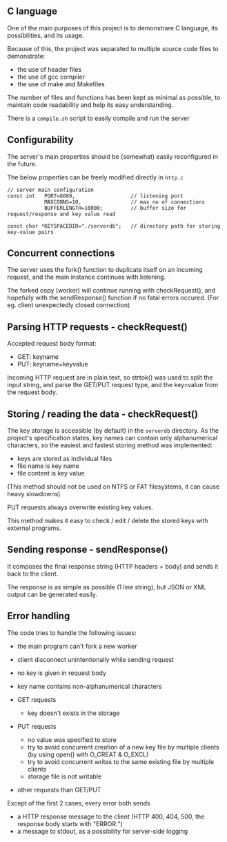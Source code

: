 ## C language

One of the main purposes of this project is to demonstrare C language, its possibilities, and its usage.

Because of this, the project was separated to multiple source code files to demonstrate:
- the use of header files
- the use of gcc compiler
- the use of make and Makefiles

The number of files and functions has been kept as minimal as possible, to maintain code readability and help its easy understanding.

There is a `compile.sh` script to easily compile and run the server

## Configurability

The server's main properties should be (somewhat) easily reconfigured in the future.

The below properties can be freely modified directly in `http.c`
 
```
// server main configuration 
const int   PORT=8080,                  // listening port
            MAXCONNS=10,                // max no of connections
            BUFFERLENGTH=10000;         // buffer size for request/response and key value read

const char *KEYSPACEDIR="./serverdb";   // directory path for storing key-value pairs
```

## Concurrent connections

The server uses the fork() function to duplicate itself on an incoming request, and the main instance continues with listening.

The forked copy (worker) will continue running with checkRequest(), and hopefully with the sendResponse() function if no fatal errors occured. (For eg. client unexpectedly closed connection)

## Parsing HTTP requests - checkRequest()

Accepted request body format:

- GET: keyname
- PUT: keyname=keyvalue

Incoming HTTP request are in plain text, so strtok() was used to split the input string, and parse the GET/PUT request type, and the key=value from the request body.

## Storing / reading the data - checkRequest()

The key storage is accessible (by default) in the `serverdb` directory.
As the project's specification states, key names can contain only alphanumerical characters, so the easiest and fastest storing method was implemented: 

- keys are stored as individual files
- file name is key name
- file content is key value

(This method should not be used on NTFS or FAT filesystems, it can cause heavy slowdowns)

PUT requests always overwrite existing key values.

This method makes it easy to check / edit / delete the stored keys with external programs.

## Sending response - sendResponse()

It composes the final response string (HTTP headers + body) and sends it back to the client.

The response is as simple as possible (1 line string), but JSON or XML output can be generated easily.  

## Error handling

The code tries to handle the following issues:

- the main program can't fork a new worker
- client disconnect unintentionally while sending request
- no key is given in request body
- key name contains non-alphanumerical characters
- GET requests

    - key doesn't exists in the storage
- PUT requests

    - no value was specified to store 
    - try to avoid concurrent creation of a new key file by multiple clients (by using open() with O_CREAT & O_EXCL)
    - try to avoid concurrent writes to the same existing file by multiple clients
    - storage file is not writable

- other requests than GET/PUT

Except of the first 2 cases, every error both sends
- a HTTP response message to the client (HTTP 400, 404, 500, the response body starts with "ERROR:")
- a message to stdout, as a possibility for server-side logging





